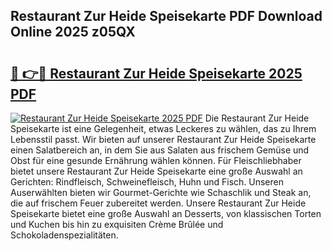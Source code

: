 ## Restaurant Zur Heide Speisekarte PDF Download Online 2025 z05QX

# <h2><a href="http://gc9bkok.nevu.top/?p=Restaurant+Zur+Heide+Speisekarte">🔗 👉🔴 Restaurant Zur Heide Speisekarte 2025 PDF</a></h2>

[![Restaurant Zur Heide Speisekarte 2025 PDF](https://i.imgur.com/dBaPXMq.png)](http://gc9bkok.nevu.top/?p=Restaurant+Zur+Heide+Speisekarte)
Die Restaurant Zur Heide Speisekarte ist eine Gelegenheit, etwas Leckeres zu wählen, das zu Ihrem Lebensstil passt. Wir bieten auf unserer Restaurant Zur Heide Speisekarte einen Salatbereich an, in dem Sie aus Salaten aus frischem Gemüse und Obst für eine gesunde Ernährung wählen können. Für Fleischliebhaber bietet unsere Restaurant Zur Heide Speisekarte eine große Auswahl an Gerichten: Rindfleisch, Schweinefleisch, Huhn und Fisch. Unseren Auserwählten bieten wir Gourmet-Gerichte wie Schaschlik und Steak an, die auf frischem Feuer zubereitet werden. Unsere Restaurant Zur Heide Speisekarte bietet eine große Auswahl an Desserts, von klassischen Torten und Kuchen bis hin zu exquisiten Crème Brûlée und Schokoladenspezialitäten.
